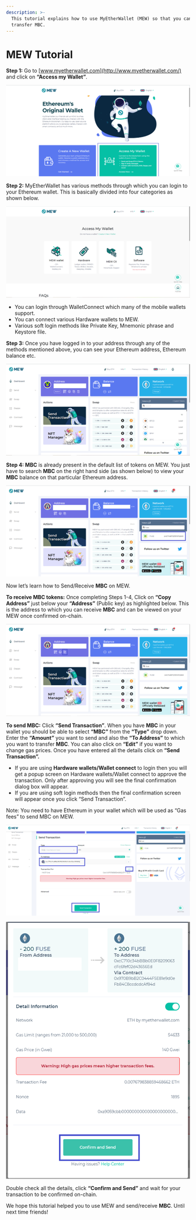 ```yaml
---
description: >-
  This tutorial explains how to use MyEtherWallet (MEW) so that you can view and
  transfer MBC.
---
```


# MEW Tutorial

**Step 1:** Go to [www.myetherwallet.com](http://www.myetherwallet.com/) and click on **“Access my Wallet”**.

![](../../.gitbook/assets/2%20%283%29.png)

**Step 2:** MyEtherWallet has various methods through which you can login to your Ethereum wallet. This is basically divided into four categories as shown below.

![](../../.gitbook/assets/1%20%282%29.png)

* You can login through WalletConnect which many of the mobile wallets support.
* You can connect various Hardware wallets to MEW.
* Various soft login methods like Private Key, Mnemonic phrase and Keystore file.

**Step 3:** Once you have logged in to your address through any of the methods mentioned above, you can see your Ethereum address, Ethereum balance etc.

![](../../.gitbook/assets/6%20%283%29.png)

**Step 4: MBC** is already present in the default list of tokens on MEW. You just have to search **MBC** on the right hand side \(as shown below\) to view your **MBC** balance on that particular Ethereum address.

![](../../.gitbook/assets/7%20%282%29.png)

Now let’s learn how to Send/Receive **MBC** on MEW.

**To receive MBC tokens:** Once completing Steps 1-4, Click on **“Copy Address”** just below your **“Address”** \(Public key\) as highlighted below. This is the address to which you can receive **MBC** and can be viewed on your MEW once confirmed on-chain.

![](../../.gitbook/assets/8.png)

**To send MBC:** Click **“Send Transaction”**. When you have **MBC** in your wallet you should be able to select **“MBC”** from the **“Type”** drop down. Enter the **“Amount”** you want to send and also the **“To Address”** to which you want to transfer **MBC**. You can also click on **“Edit”** if you want to change gas prices. Once you have entered all the details click on **“Send Transaction”.**

* If you are using **Hardware wallets/Wallet connect** to login then you will get a popup screen on Hardware wallets/Wallet connect to approve the transaction. Only after approving you will see the final confirmation dialog box will appear.
*  If you are using soft login methods then the final confirmation screen will appear once you click “Send Transaction”.

Note: You need to have Ethereum in your wallet which will be used as “Gas fees” to send MBC on MEW.

![](../../.gitbook/assets/9%20%282%29.png)

![](../../.gitbook/assets/10%20%281%29.png)

Double check all the details, click **“Confirm and Send”** and wait for your transaction to be confirmed on-chain.

We hope this tutorial helped you to use MEW and send/receive **MBC**. Until next time friends!

